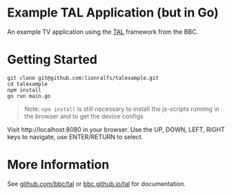 # Example TAL Application (but in Go)

An example TV application using the [TAL](https://www.github.com/bbc/tal) framework from the BBC.

# Getting Started

```
git clone git@github.com:lionralfs/talexample.git
cd talexample
npm install
go run main.go
```

> Note: `npm install` is still necessary to install the js-scripts running in the browser and to get the device configs

Visit http://localhost:8080 in your browser. Use the UP, DOWN, LEFT, RIGHT keys to navigate, use ENTER/RETURN to select.

# More Information

See [github.com/bbc/tal](https://www.github.com/bbc/tal) or [bbc.github.io/tal](http://bbc.github.io/tal/getting-started/introducing-tal.html) for documentation.
